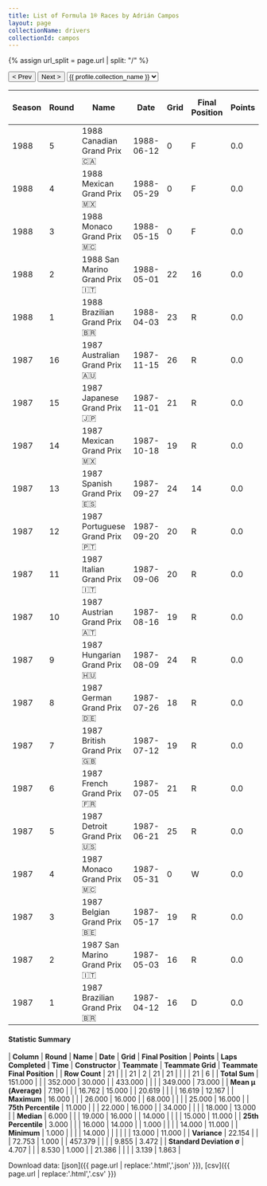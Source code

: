```yaml
---
title: List of Formula 1® Races by Adrián Campos
layout: page
collectionName: drivers
collectionId: campos
---
```


{% assign url_split = page.url | split: "/" %}
<div id="collection-navigation">
<button onclick="selector.options[selector.selectedIndex-1].value && (window.location = selector.options[selector.selectedIndex-1].value);">&lt; Prev</button>
<button onclick="selector.options[selector.selectedIndex+1].value && (window.location = selector.options[selector.selectedIndex+1].value);">Next &gt;</button>
<select id="selector" onchange="this.options[this.selectedIndex].value && (window.location = this.options[this.selectedIndex].value);">
  {% for collectionId in site.data[page.collectionName].refs %}
    {% if collectionId == page.collectionId %}
      {% assign selected = "selected" %}
    {% else %}
      {% assign selected = "" %}
    {% endif %}
    {% assign profile = site.data[page.collectionName][collectionId].profile %}
    <option value="/f1/{{ page.collectionName }}/{{ collectionId }}/{{ url_split[4] }}" {{ selected }}>{{ profile.collection_name }}</option>
  {% endfor %}
</select>
</div>

| Season | Round | Name | Date | Grid | Final Position | Points | Laps Completed | Time | Constructor | Teammate | Teammate Grid | Teammate Final Position |
|--|--|--|--|--|--|--|--|--|--|--|--|--|
| 1988 | 5 | 1988 Canadian Grand Prix 🇨🇦 | 1988-06-12 | 0 | F | 0.0 | 0 |   | Minardi 🇮🇹 | [Luis Pérez-Sala 🇪🇸](/f1/drivers/sala) | 21 | 13 |
| 1988 | 4 | 1988 Mexican Grand Prix 🇲🇽 | 1988-05-29 | 0 | F | 0.0 | 0 |   | Minardi 🇮🇹 | [Luis Pérez-Sala 🇪🇸](/f1/drivers/sala) | 25 | 11 |
| 1988 | 3 | 1988 Monaco Grand Prix 🇲🇨 | 1988-05-15 | 0 | F | 0.0 | 0 |   | Minardi 🇮🇹 | [Luis Pérez-Sala 🇪🇸](/f1/drivers/sala) | 15 | R |
| 1988 | 2 | 1988 San Marino Grand Prix 🇮🇹 | 1988-05-01 | 22 | 16 | 0.0 | 57 |   | Minardi 🇮🇹 | [Luis Pérez-Sala 🇪🇸](/f1/drivers/sala) | 18 | 11 |
| 1988 | 1 | 1988 Brazilian Grand Prix 🇧🇷 | 1988-04-03 | 23 | R | 0.0 | 5 |   | Minardi 🇮🇹 | [Luis Pérez-Sala 🇪🇸](/f1/drivers/sala) | 20 | R |
| 1987 | 16 | 1987 Australian Grand Prix 🇦🇺 | 1987-11-15 | 26 | R | 0.0 | 46 |   | Minardi 🇮🇹 | [Alessandro Nannini 🇮🇹](/f1/drivers/nannini) | 13 | R |
| 1987 | 15 | 1987 Japanese Grand Prix 🇯🇵 | 1987-11-01 | 21 | R | 0.0 | 2 |   | Minardi 🇮🇹 | [Alessandro Nannini 🇮🇹](/f1/drivers/nannini) | 14 | R |
| 1987 | 14 | 1987 Mexican Grand Prix 🇲🇽 | 1987-10-18 | 19 | R | 0.0 | 32 |   | Minardi 🇮🇹 | [Alessandro Nannini 🇮🇹](/f1/drivers/nannini) | 14 | R |
| 1987 | 13 | 1987 Spanish Grand Prix 🇪🇸 | 1987-09-27 | 24 | 14 | 0.0 | 68 |   | Minardi 🇮🇹 | [Alessandro Nannini 🇮🇹](/f1/drivers/nannini) | 21 | R |
| 1987 | 12 | 1987 Portuguese Grand Prix 🇵🇹 | 1987-09-20 | 20 | R | 0.0 | 24 |   | Minardi 🇮🇹 | [Alessandro Nannini 🇮🇹](/f1/drivers/nannini) | 14 | 11 |
| 1987 | 11 | 1987 Italian Grand Prix 🇮🇹 | 1987-09-06 | 20 | R | 0.0 | 34 |   | Minardi 🇮🇹 | [Alessandro Nannini 🇮🇹](/f1/drivers/nannini) | 18 | 16 |
| 1987 | 10 | 1987 Austrian Grand Prix 🇦🇹 | 1987-08-16 | 19 | R | 0.0 | 3 |   | Minardi 🇮🇹 | [Alessandro Nannini 🇮🇹](/f1/drivers/nannini) | 15 | R |
| 1987 | 9 | 1987 Hungarian Grand Prix 🇭🇺 | 1987-08-09 | 24 | R | 0.0 | 14 |   | Minardi 🇮🇹 | [Alessandro Nannini 🇮🇹](/f1/drivers/nannini) | 20 | 11 |
| 1987 | 8 | 1987 German Grand Prix 🇩🇪 | 1987-07-26 | 18 | R | 0.0 | 28 |   | Minardi 🇮🇹 | [Alessandro Nannini 🇮🇹](/f1/drivers/nannini) | 16 | R |
| 1987 | 7 | 1987 British Grand Prix 🇬🇧 | 1987-07-12 | 19 | R | 0.0 | 34 |   | Minardi 🇮🇹 | [Alessandro Nannini 🇮🇹](/f1/drivers/nannini) | 15 | R |
| 1987 | 6 | 1987 French Grand Prix 🇫🇷 | 1987-07-05 | 21 | R | 0.0 | 52 |   | Minardi 🇮🇹 | [Alessandro Nannini 🇮🇹](/f1/drivers/nannini) | 15 | R |
| 1987 | 5 | 1987 Detroit Grand Prix 🇺🇸 | 1987-06-21 | 25 | R | 0.0 | 1 |   | Minardi 🇮🇹 | [Alessandro Nannini 🇮🇹](/f1/drivers/nannini) | 18 | R |
| 1987 | 4 | 1987 Monaco Grand Prix 🇲🇨 | 1987-05-31 | 0 | W | 0.0 | 0 |   | Minardi 🇮🇹 | [Alessandro Nannini 🇮🇹](/f1/drivers/nannini) | 13 | R |
| 1987 | 3 | 1987 Belgian Grand Prix 🇧🇪 | 1987-05-17 | 19 | R | 0.0 | 0 |   | Minardi 🇮🇹 | [Alessandro Nannini 🇮🇹](/f1/drivers/nannini) | 14 | R |
| 1987 | 2 | 1987 San Marino Grand Prix 🇮🇹 | 1987-05-03 | 16 | R | 0.0 | 30 |   | Minardi 🇮🇹 | [Alessandro Nannini 🇮🇹](/f1/drivers/nannini) | 15 | R |
| 1987 | 1 | 1987 Brazilian Grand Prix 🇧🇷 | 1987-04-12 | 16 | D | 0.0 | 3 |   | Minardi 🇮🇹 | [Alessandro Nannini 🇮🇹](/f1/drivers/nannini) | 15 | R |

#### Statistic Summary

| **Column** | **Round** | **Name** | **Date** | **Grid** | **Final Position** | **Points** | **Laps Completed** | **Time** | **Constructor** | **Teammate** | **Teammate Grid** | **Teammate Final Position** |
| **Row Count** | 21 |  |  | 21 | 2 | 21 | 21 |  |  |  | 21 | 6 |
| **Total Sum** | 151.000 |  |  | 352.000 | 30.000 |  | 433.000 |  |  |  | 349.000 | 73.000 |
| **Mean μ (Average)** | 7.190 |  |  | 16.762 | 15.000 |  | 20.619 |  |  |  | 16.619 | 12.167 |
| **Maximum** | 16.000 |  |  | 26.000 | 16.000 |  | 68.000 |  |  |  | 25.000 | 16.000 |
| **75th Percentile** | 11.000 |  |  | 22.000 | 16.000 |  | 34.000 |  |  |  | 18.000 | 13.000 |
| **Median** | 6.000 |  |  | 19.000 | 16.000 |  | 14.000 |  |  |  | 15.000 | 11.000 |
| **25th Percentile** | 3.000 |  |  | 16.000 | 14.000 |  | 1.000 |  |  |  | 14.000 | 11.000 |
| **Minimum** | 1.000 |  |  |  | 14.000 |  |  |  |  |  | 13.000 | 11.000 |
| **Variance** | 22.154 |  |  | 72.753 | 1.000 |  | 457.379 |  |  |  | 9.855 | 3.472 |
| **Standard Deviation σ** | 4.707 |  |  | 8.530 | 1.000 |  | 21.386 |  |  |  | 3.139 | 1.863 |

Download data: [json]({{ page.url | replace:'.html','.json' }}), [csv]({{ page.url | replace:'.html','.csv' }})
